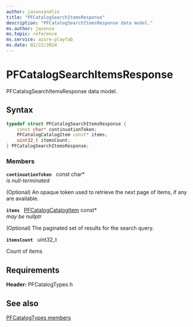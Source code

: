 ```yaml
---
author: jasonsandlin
title: "PFCatalogSearchItemsResponse"
description: "PFCatalogSearchItemsResponse data model."
ms.author: jasonsa
ms.topic: reference
ms.service: azure-playfab
ms.date: 02/22/2024
---
```


# PFCatalogSearchItemsResponse  

PFCatalogSearchItemsResponse data model.  

## Syntax  
  
```cpp
typedef struct PFCatalogSearchItemsResponse {  
    const char* continuationToken;  
    PFCatalogCatalogItem const* items;  
    uint32_t itemsCount;  
} PFCatalogSearchItemsResponse;  
```
  
### Members  
  
**`continuationToken`** &nbsp; const char*  
*is null-terminated*  
  
(Optional) An opaque token used to retrieve the next page of items, if any are available.
  
**`items`** &nbsp; [PFCatalogCatalogItem](pfcatalogcatalogitem.md) const*  
*may be nullptr*  
  
(Optional) The paginated set of results for the search query.
  
**`itemsCount`** &nbsp; uint32_t  
  
Count of items
  
  
## Requirements  
  
**Header:** PFCatalogTypes.h
  
## See also  
[PFCatalogTypes members](../pfcatalogtypes_members.md)  

  
  
